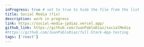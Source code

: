 ```yaml
---
inProgress: true # set to true to hide the file from the list
title: Social Media (fix)
description: work in progress
link: https://social-media-jpdiaz.vercel.app/
github_link: https://github.com/JuanPabloDiaz/socialMedia
#https://github.com/JuanPabloDiaz/full-Stack-App-testing
tags: ['react']
---
```

